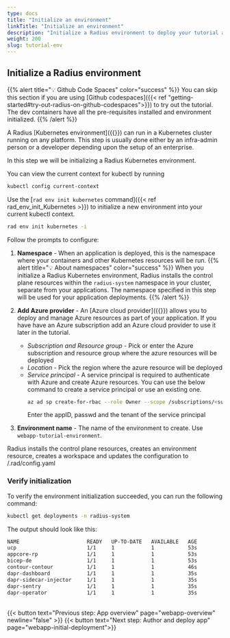 ```yaml
---
type: docs
title: "Initialize an environment"
linkTitle: "Initialize an environment"
description: "Initialize a Radius environment to deploy your tutorial application to"
weight: 200
slug: tutorial-env
---
```


## Initialize a Radius environment
{{% alert title="💡 Github Code Spaces" color="success" %}} You can skip this section if you are using [Github codespaces]({{< ref "getting-started#try-out-radius-on-github-codespaces">}})  to try out the tutorial. The dev containers have all the pre-requisites installed and environment initialized.
{{% /alert %}}

A Radius [Kubernetes environment]({{<ref environments-concept>}}) can run in a Kubernetes cluster running on any platform. This step is usually done either by an infra-admin person or a developer depending upon the setup of an enterprise. 

In this step we will be initializing a Radius Kubernetes environment.

You can view the current context for kubectl by running
```bash
kubectl config current-context
```

Use the [`rad env init kubernetes` command]({{< ref rad_env_init_Kubernetes >}}) to initialize a new environment into your current kubectl context.
```bash
rad env init kubernetes -i
```

Follow the prompts to configure:

1. **Namespace** - When an application is deployed, this is the namespace where your containers and other Kubernetes resources will be run.
{{% alert title="💡 About namespaces" color="success" %}} When you initialize a Radius Kubernetes environment, Radius installs the control plane resources within the `radius-system` namespace in your cluster, separate from your applications. The namespace specified in this step will be used for your application deployments.
{{% /alert %}}

1. **Add Azure provider** - An [Azure cloud provider]({{<ref providers>}}) allows you to deploy and manage Azure resources as part of your application. If you have have an Azure subscription add an Azure cloud provider to use it later in the tutorial.

      - *Subscription and Resource group* - Pick or enter the Azure subscription and resource group where the azure resources will be deployed 
      - *Location* - Pick the region where the azure resource will be deployed
      - *Service principal* - A service principal is required to authenticate with Azure and create Azure resources. You can use the below command to create a service principal or use an  existing one.
         ```bash 
         az ad sp create-for-rbac --role Owner --scope /subscriptions/<subscription name>/resourceGroups/<resource group name>
         ```
         Enter the appID, passwd and the tenant of the service principal

1. **Environment name** - The name of the environment to create. Use `webapp-tutorial-environment`.

Radius installs the control plane resources, creates an environment resource, creates a workspace and updates the configuration to /.rad/config.yaml

### Verify initialization

   To verify the environment initialization succeeded, you can run the following command:

   ```bash
   kubectl get deployments -n radius-system
   ```

   The output should look like this:

   ```bash
   NAME                      READY   UP-TO-DATE   AVAILABLE   AGE
   ucp                       1/1     1            1           53s
   appcore-rp                1/1     1            1           53s
   bicep-de                  1/1     1            1           53s
   contour-contour           1/1     1            1           46s
   dapr-dashboard            1/1     1            1           35s
   dapr-sidecar-injector     1/1     1            1           35s
   dapr-sentry               1/1     1            1           35s
   dapr-operator             1/1     1            1           35s
   ```

<br>{{< button text="Previous step: App overview" page="webapp-overview" newline="false" >}} {{< button text="Next step: Author and deploy app" page="webapp-initial-deployment">}}